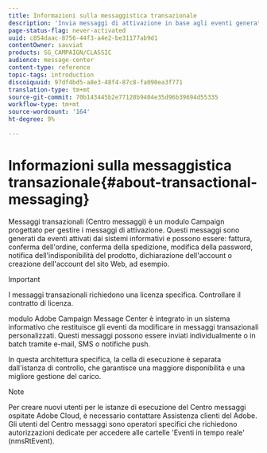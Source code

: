 ```yaml
---
title: Informazioni sulla messaggistica transazionale
description: 'Invia messaggi di attivazione in base agli eventi generati dai sistemi di informazione. '
page-status-flag: never-activated
uuid: c854daac-8756-44f3-a4e2-be31177ab9d1
contentOwner: sauviat
products: SG_CAMPAIGN/CLASSIC
audience: message-center
content-type: reference
topic-tags: introduction
discoiquuid: 97df4bd5-a8e3-48f4-87c8-fa090ea3f771
translation-type: tm+mt
source-git-commit: 70b143445b2e77128b9404e35d96b39694d55335
workflow-type: tm+mt
source-wordcount: '164'
ht-degree: 9%

---
```



# Informazioni sulla messaggistica transazionale{#about-transactional-messaging}

Messaggi transazionali (Centro messaggi) è un modulo Campaign progettato per gestire i messaggi di attivazione. Questi messaggi sono generati da eventi attivati dai sistemi informativi e possono essere: fattura, conferma dell&#39;ordine, conferma della spedizione, modifica della password, notifica dell&#39;indisponibilità del prodotto, dichiarazione dell&#39;account o creazione dell&#39;account del sito Web, ad esempio.

>[!IMPORTANT]
>
>I messaggi transazionali richiedono una licenza specifica. Controllare il contratto di licenza.

 modulo Adobe Campaign Message Center è integrato in un sistema informativo che restituisce gli eventi da modificare in messaggi transazionali personalizzati. Questi messaggi possono essere inviati individualmente o in batch tramite e-mail, SMS o notifiche push.

In questa architettura specifica, la cella di esecuzione è separata dall&#39;istanza di controllo, che garantisce una maggiore disponibilità e una migliore gestione del carico.

>[!NOTE]
>
>Per creare nuovi utenti per le istanze di esecuzione del Centro messaggi ospitate  Adobe Cloud, è necessario contattare  Assistenza clienti del Adobe. Gli utenti del Centro messaggi sono operatori specifici che richiedono autorizzazioni dedicate per accedere alle cartelle &#39;Eventi in tempo reale&#39; (nmsRtEvent).

